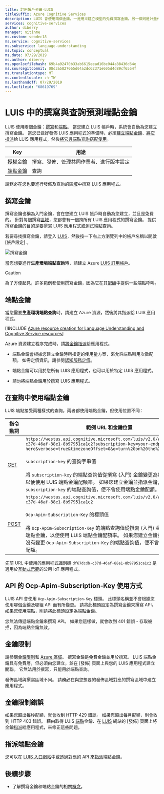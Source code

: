 ```yaml
---
title: 訂用帳戶金鑰-LUIS
titleSuffix: Azure Cognitive Services
description: LUIS 會使用兩個金鑰，一是用來建立模型的免費撰寫金鑰，另一個則是計量付費端點金鑰，用來查詢使用者談話的預測端點。
services: cognitive-services
author: diberry
manager: nitinme
ms.custom: seodec18
ms.service: cognitive-services
ms.subservice: language-understanding
ms.topic: conceptual
ms.date: 07/29/2019
ms.author: diberry
ms.openlocfilehash: 69b4a92470b33ab6615eead16be044a88436d64e
ms.sourcegitcommit: 08d3a5827065d04a2dc62371e605d4d89cf6564f
ms.translationtype: MT
ms.contentlocale: zh-TW
ms.lasthandoff: 07/29/2019
ms.locfileid: "68619769"
---
```

# <a name="authoring-and-query-prediction-endpoint-keys-in-luis"></a>LUIS 中的撰寫與查詢預測端點金鑰
LUIS 使用兩個金鑰：[撰寫](#programmatic-key)和[端點](#endpoint-key)。 當您建立 LUIS 帳戶時，系統會自動為您建立撰寫金鑰。 當您已做好發佈 LUIS 應用程式的準備時，必須[建立端點金鑰](luis-how-to-azure-subscription.md)、[將它指派](luis-how-to-azure-subscription.md)給 LUIS 應用程式，然後[將它與端點查詢搭配使用](#use-endpoint-key-in-query)。 

|Key|用途|
|--|--|
|[授權金鑰](#programmatic-key)|撰寫、發佈、管理共同作業者、進行版本設定|
|[端點金鑰](#endpoint-key)| 查詢|

請務必在您也要進行發佈及查詢的[區域](luis-reference-regions.md#publishing-regions)中撰寫 LUIS 應用程式。

<a name="programmatic-key" ></a>

## <a name="authoring-key"></a>撰寫金鑰

撰寫金鑰也稱為入門金鑰，會在您建立 LUIS 帳戶時自動為您建立，並且是免費的。 針對每個撰寫[區域](luis-reference-regions.md)，您都會有一個跨所有 LUIS 應用程式的撰寫金鑰。 提供撰寫金鑰的目的是要撰寫 LUIS 應用程式或測試端點查詢。 

若要尋找撰寫金鑰，請登入 [LUIS](luis-reference-regions.md#luis-website)，然後按一下右上方瀏覽列中的帳戶名稱以開啟 [帳戶設定]  。

![撰寫金鑰](./media/luis-concept-keys/programatic-key.png)

當您想要進行**生產環境端點查詢**時，請建立 Azure [LUIS 訂用帳戶](https://azure.microsoft.com/pricing/details/cognitive-services/language-understanding-intelligent-services/)。 

> [!CAUTION]
> 為了方便起見，許多範例都使用撰寫金鑰，因為它在其[配額](luis-boundaries.md#key-limits)中提供一些端點呼叫。  

## <a name="endpoint-key"></a>端點金鑰
當您需要**生產環境端點查詢**時，請建立 Azure 資源，然後將其指派給 LUIS 應用程式。 

[!INCLUDE [Azure resource creation for Language Understanding and Cognitive Service resources](../../../includes/cognitive-services-luis-azure-resource-instructions.md)]

Azure 資源建立程序完成時，請[將金鑰指派](luis-how-to-azure-subscription.md)給應用程式。 

* 端點金鑰會根據您建立金鑰時所指定的使用量方案，來允許端點叫用次數配額。 如需定價資訊，請參閱[認知服務定價](https://azure.microsoft.com/pricing/details/cognitive-services/language-understanding-intelligent-services/?v=17.23h)。

* 端點金鑰可以用於您所有 LUIS 應用程式，也可以用於特定 LUIS 應用程式。 

* 請勿將端點金鑰用於撰寫 LUIS 應用程式。 

## <a name="use-endpoint-key-in-query"></a>在查詢中使用端點金鑰
LUIS 端點接受兩種樣式的查詢，兩者都使用端點金鑰，但使用位置不同：

|指令動詞|範例 URL 和金鑰位置|
|--|--|
|[GET](https://westus.dev.cognitive.microsoft.com/docs/services/5819c76f40a6350ce09de1ac/operations/5819c77140a63516d81aee78)|`https://westus.api.cognitive.microsoft.com/luis/v2.0/apps/df67dcdb-c37d-46af-88e1-8b97951ca1c2?subscription-key=your-endpoint-key-here&verbose=true&timezoneOffset=0&q=turn%20on%20the%20lights`<br><br>`subscription-key` 的查詢字串值<br><br>將 `subscription-key` 的端點查詢值從撰寫 (入門) 金鑰變更為新的端點金鑰，以便使用 LUIS 端點金鑰配額率。 如果您建立金鑰並指派金鑰，但沒有變更 `subscription-key` 的端點查詢值，便不會使用端點金鑰配額。|
|[POST](https://westus.dev.cognitive.microsoft.com/docs/services/5819c76f40a6350ce09de1ac/operations/5819c77140a63516d81aee79)| `https://westus.api.cognitive.microsoft.com/luis/v2.0/apps/df67dcdb-c37d-46af-88e1-8b97951ca1c2`<br><br> `Ocp-Apim-Subscription-Key` 的標頭值<br><br>將 `Ocp-Apim-Subscription-Key` 的端點查詢值從撰寫 (入門) 金鑰變更為新的端點金鑰，以便使用 LUIS 端點金鑰配額率。 如果您建立金鑰並指派金鑰，但沒有變更 `Ocp-Apim-Subscription-Key` 的端點查詢值，便不會使用端點金鑰配額。|

先前 URL 中使用的應用程式識別碼 `df67dcdb-c37d-46af-88e1-8b97951ca1c2` 是適用於[互動式示範](https://azure.microsoft.com/services/cognitive-services/language-understanding-intelligent-service/)的公用 IoT 應用程式。 

## <a name="api-usage-of-ocp-apim-subscription-key"></a>API 的 Ocp-Apim-Subscription-Key 使用方式
LUIS API 會使用 `Ocp-Apim-Subscription-Key` 標頭。 此標頭名稱並不會根據您使用哪個金鑰及哪組 API 而有所變更。 請將此標頭設定為撰寫金鑰來撰寫 API。 如果您使用端點，則請將此標頭設定為端點金鑰。 

您無法傳遞端點金鑰來撰寫 API。 如果您這樣做，就會收到 401 錯誤 - 存取被拒，因為端點金鑰無效。 

## <a name="key-limits"></a>金鑰限制
請參閱[金鑰限制](luis-boundaries.md#key-limits)和 [Azure 區域](luis-reference-regions.md)。 撰寫金鑰是免費金鑰並用於撰寫。 LUIS 端點金鑰具有免費層，但必須由您建立，並在 [發佈]  頁面上與您的 LUIS 應用程式建立關聯。 它無法用於撰寫，只能用於端點查詢。

發佈區域與撰寫區域不同。 請務必在與您想要的發佈區域對應的撰寫區域中建立應用程式。

## <a name="key-limit-errors"></a>金鑰限制錯誤
如果您超出每秒配額，就會收到 HTTP 429 錯誤。 如果您超出每月配額，則會收到 HTTP 403 錯誤。 藉由取得 LUIS [端點](#endpoint-key)金鑰、在 [LUIS](luis-reference-regions.md#luis-website) 網站的 [發佈]  頁面上將金鑰[指派](luis-how-to-azure-subscription.md)給應用程式，來修正這些問題。

## <a name="assignment-of-the-endpoint-key"></a>指派端點金鑰

您可以在 [LUIS 入口網站](https://www.luis.ai)中或透過對應的 API 來[指派](luis-how-to-azure-subscription.md)端點金鑰。 


## <a name="next-steps"></a>後續步驟

* 了解撰寫金鑰和端點金鑰的相關[概念](luis-how-to-azure-subscription.md)。
